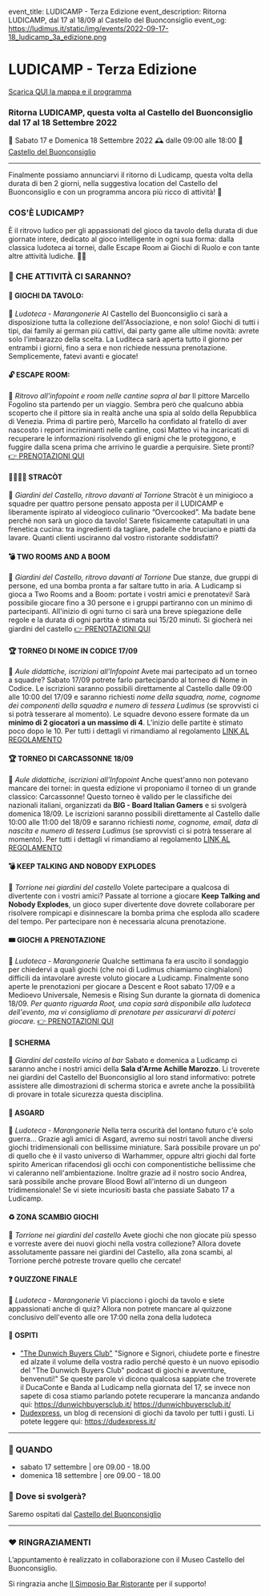 event_title: LUDICAMP - Terza Edizione
event_description: Ritorna LUDICAMP, dal 17 al 18/09 al Castello del Buonconsiglio 
event_og: https://ludimus.it/static/img/events/2022-09-17-18_ludicamp_3a_edizione.png

# LUDICAMP - Terza Edizione

[Scarica QUI la mappa e il programma](https://ludimus.it/static/docs/ludicamp/2022-09-17-18/mappa-ludicamp-2022.pdf?q=0)

### Ritorna LUDICAMP, questa volta al Castello del Buonconsiglio dal 17 al 18 Settembre 2022
📅 Sabato 17 e Domenica 18 Settembre 2022
🕰 dalle 09:00 alle 18:00
📍 [Castello del Buonconsiglio](https://goo.gl/maps/WvE6B1QDJBub9gdaA)

---

Finalmente possiamo annunciarvi il ritorno di Ludicamp, questa volta della durata di ben 2 giorni, nella suggestiva location del Castello del Buonconsiglio e con un programma ancora più ricco di attività! 🎉

### COS'È LUDICAMP?
È il ritrovo ludico per gli appassionati del gioco da tavolo della durata di due giornate intere, dedicato al gioco intelligente in ogni sua forma: dalla classica ludoteca ai tornei, dalle Escape Room ai Giochi di Ruolo e con tante altre attività ludiche. 🎲✨


### 🎲 CHE ATTIVITÀ CI SARANNO?

#### 🎲 GIOCHI DA TAVOLO:
📍 _Ludoteca - Marangonerie_
Al Castello del Buonconsiglio ci sarà a disposizione tutta la collezione dell'Associazione, e non solo! Giochi di tutti i tipi, dai family ai german più cattivi, dai party game alle ultime novità: avrete solo l'imbarazzo della scelta. La Luditeca sarà aperta tutto il giorno per entrambi i giorni, fino a sera e non richiede nessuna prenotazione. Semplicemente, fatevi avanti e giocate!

#### 🔓 ESCAPE ROOM:
📍 _Ritrovo all'infopoint e room nelle cantine sopra al bar_
Il pittore Marcello Fogolino sta partendo per un viaggio. Sembra però che qualcuno abbia scoperto che il pittore sia in realtà anche una spia al soldo della Repubblica di Venezia. Prima di partire però, Marcello ha confidato al fratello di aver nascosto i report incriminanti nelle cantine, così Matteo vi ha incaricati di recuperare le informazioni risolvendo gli enigmi che le proteggono, e fuggire dalla scena prima che arrivino le guardie a perquisire. Siete pronti?
[👉 PRENOTAZIONI QUI](https://ludicamp-ludimus-escape-room-spia-del-buonconsiglio.eventbrite.it)

#### 👩‍🍳🧑‍🍳 STRACÒT
📍 _Giardini del Castello, ritrovo davanti al Torrione_
Stracòt è un minigioco a squadre per quattro persone pensato apposta per il LUDICAMP e liberamente ispirato al videogioco culinario “Overcooked”.
Ma badate bene perché non sarà un gioco da tavolo! Sarete fisicamente catapultati in una frenetica cucina: tra ingredienti da tagliare, padelle che bruciano e piatti da lavare. Quanti clienti usciranno dal vostro ristorante soddisfatti?

#### 💣 TWO ROOMS AND A BOOM
📍 _Giardini del Castello, ritrovo davanti al Torrione_
Due stanze, due gruppi di persone, ed una bomba pronta a far saltare tutto in aria. A Ludicamp si gioca a Two Rooms and a Boom: portate i vostri amici e prenotatevi! Sarà possibile giocare fino a 30 persone e i gruppi partiranno con un minimo di partecipanti. All'inizio di ogni turno ci sarà una breve spiegazione delle regole e la durata di ogni partita è stimata sui 15/20 minuti. Si giocherà nei giardini del castello
[👉 PRENOTAZIONI QUI](https://ludicamp-22-traab.eventbrite.it)

#### 🏆 TORNEO DI NOME IN CODICE 17/09
📍 _Aule didattiche, iscrizioni all'Infopoint_
Avete mai partecipato ad un torneo a squadre? Sabato 17/09 potrete farlo partecipando al torneo di Nome in Codice. Le iscrizioni saranno possibili direttamente al Castello dalle 09:00 alle 10:00 del 17/09 e saranno richiesti _nome della squadra, nome, cognome dei componenti della squadra e numero di tessera Ludimus_ (se sprovvisti ci si potrà tesserare al momento). Le squadre devono essere formate da un **minimo di 2 giocatori a un massimo di 4**. L’inizio delle partite è stimato poco dopo le 10. Per tutti i dettagli vi rimandiamo al regolamento [LINK AL REGOLAMENTO](https://ludimus.it/static/docs/ludicamp/2022-09-17-18/Regolamento-Torneo-Nome-in-Codice.pdf?q=0)

#### 🏆 TORNEO DI CARCASSONNE 18/09
📍 _Aule didattiche, iscrizioni all'Infopoint_
Anche quest'anno non potevano mancare dei tornei: in questa edizione vi proponiamo il torneo di un grande classico: Carcassonne! Questo torneo è valido per le classifiche dei nazionali italiani, organizzati da **BIG - Board Italian Gamers** e si svolgerà domenica 18/09. Le iscrizioni saranno possibili direttamente al Castello dalle 10:00 alle 11:00 del 18/09 e saranno richiesti _nome, cognome, email, data di nascita e numero di tessera Ludimus_ (se sprovvisti ci si potrà tesserare al momento). Per tutti i dettagli vi rimandiamo al regolamento [LINK AL REGOLAMENTO](https://ludimus.it/static/docs/ludicamp/2022-09-17-18/Regolamento-Torneo-Carcassonne.pdf?q=0)

#### 💣 KEEP TALKING AND NOBODY EXPLODES
📍 _Torrione nei giardini del castello_
Volete partecipare a qualcosa di divertente con i vostri amici? Passate al torrione a giocare **Keep Talking and Nobody Explodes**, un gioco super divertente dove dovrete collaborare per risolvere rompicapi e disinnescare la bomba prima che esploda allo scadere del tempo. Per partecipare non è necessaria alcuna prenotazione.

#### 🎟 GIOCHI A PRENOTAZIONE
📍 _Ludoteca - Marangonerie_
Qualche settimana fa era uscito il sondaggio per chiedervi a quali giochi (che noi di Ludimus chiamiamo cinghialoni) difficili da intavolare avreste voluto giocare a Ludicamp.
Finalmente sono aperte le prenotazioni per giocare a Descent e Root sabato 17/09 e a Medioevo Universale, Nemesis e Rising Sun durante la giornata di domenica 18/09.
_Per quanto riguarda Root, una copia sarà disponibile alla ludoteca dell'evento, ma vi consigliamo di prenotare per assicurarvi di poterci giocare._
[👉 PRENOTAZIONI QUI](https://ludicamp-prenotazione-giochi.eventbrite.it)

#### 🤺 SCHERMA
📍 _Giardini del castello vicino al bar_
Sabato e domenica a Ludicamp ci saranno anche i nostri amici della **Sala d'Arme Achille Marozzo**. Li troverete nei giardini del Castello del Buonconsiglio al loro stand informativo: potrete assistere alle dimostrazioni di scherma storica e avrete anche la possibilità di provare in totale sicurezza questa disciplina.

#### 🏰 ASGARD
📍 _Ludoteca - Marangonerie_
Nella terra oscurità del lontano futuro c'è solo guerra...
Grazie agli amici di Asgard, avremo sui nostri tavoli anche diversi giochi tridimensionali con bellissime miniature. Sarà possibile provare un po' di quello che è il vasto universo di Warhammer, oppure altri giochi dal forte spirito American rifacendosi gli occhi con componentistiche bellissime che vi caleranno nell'ambientazione.
Inoltre grazie ad il nostro socio Andrea, sarà possibile anche provare Blood Bowl all'interno di un dungeon tridimensionale!
Se vi siete incuriositi basta che passiate Sabato 17 a Ludicamp.

#### ♻️ ZONA SCAMBIO GIOCHI
📍 _Torrione nei giardini del castello_
Avete giochi che non giocate più spesso e vorreste avere dei nuovi giochi nella vostra collezione? Allora dovete assolutamente passare nei giardini del Castello, alla zona scambi, al Torrione perché potreste trovare quello che cercate!

#### ❓ QUIZZONE FINALE
📍 _Ludoteca - Marangonerie_
Vi piacciono i giochi da tavolo e siete appassionati anche di quiz? Allora non potrete mancare al quizzone conclusivo dell'evento alle ore 17:00 nella zona della ludoteca

#### 👥 OSPITI
- ["The Dunwich Buyers Club"](https://dunwichbuyersclub.it/) "Signore e Signori, chiudete porte e finestre ed alzate il volume della vostra radio perché questo è un nuovo episodio del "The Dunwich Buyers Club" podcast di giochi e avventure, benvenuti!"
Se queste parole vi dicono qualcosa sappiate che troverete il DucaConte e Banda al Ludicamp nella giornata del 17,
se invece non sapete di cosa stiamo parlando potete recuperare la mancanza andando qui:
https://dunwichbuyersclub.it/  https://dunwichbuyersclub.it/
- [Dudexpress](https://dudexpress.it/), un blog di recensioni di giochi da tavolo per tutti i gusti. Li potete leggere qui: https://dudexpress.it/

---

### 📅 QUANDO

- sabato 17 settembre | ore 09.00 - 18.00
- domenica 18 settembre | ore 09.00 - 18.00

### 📌 Dove si svolgerà?
Saremo ospitati dal [Castello del Buonconsiglio](https://goo.gl/maps/WvE6B1QDJBub9gdaA)

<!-- ### 🍔 Cosa si mangerà?
Non preoccupatevi perché abbiamo pensato anche al cibo 🔥

### 🛌 Ma se vengo da lontano dove posso dormire?
Se volete dormire vicino a dove si svolgerà l'evento, scriveteci perché possiamo fornirvi dei contatti 😊 -->

---

### ♥️ RINGRAZIAMENTI
L’appuntamento è realizzato in collaborazione con il Museo Castello del Buonconsiglio.

Si ringrazia anche [Il Simposio Bar Ristorante](https://g.page/ilsimposiotrento?share) per il supporto!
